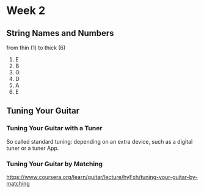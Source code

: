 # Week 2

## String Names and Numbers

from thin (1) to thick (6)

1. E
2. B
3. G
4. D
5. A
6. E

## Tuning Your Guitar

### Tuning Your Guitar with a Tuner

So called standard tuning: depending on an extra device, such as a digital
tuner or a tuner App.

### Tuning Your Guitar by Matching

https://www.coursera.org/learn/guitar/lecture/hyFxh/tuning-your-guitar-by-matching
